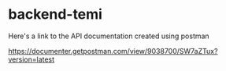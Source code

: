 # backend-temi

Here's a link to the API documentation created using postman

https://documenter.getpostman.com/view/9038700/SW7aZTux?version=latest